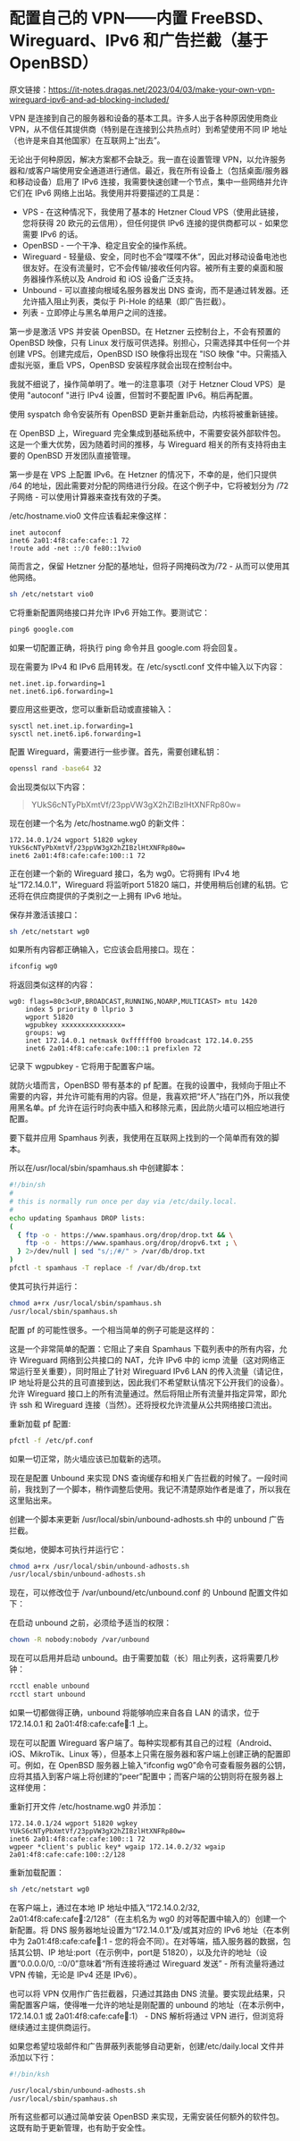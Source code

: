 # 配置自己的 VPN——内置 FreeBSD、Wireguard、IPv6 和广告拦截（基于 OpenBSD）

原文链接：<https://it-notes.dragas.net/2023/04/03/make-your-own-vpn-wireguard-ipv6-and-ad-blocking-included/>

VPN 是连接到自己的服务器和设备的基本工具。许多人出于各种原因使用商业 VPN，从不信任其提供商（特别是在连接到公共热点时）到希望使用不同 IP 地址（也许是来自其他国家）在互联网上“出去”。

无论出于何种原因，解决方案都不会缺乏。我一直在设置管理 VPN，以允许服务器和/或客户端使用安全通道进行通信。最近，我在所有设备上（包括桌面/服务器和移动设备）启用了 IPv6 连接，我需要快速创建一个节点，集中一些网络并允许它们在 IPv6 网络上出站。我使用并将要描述的工具是：

* VPS - 在这种情况下，我使用了基本的 Hetzner Cloud VPS（使用此链接，您将获得 20 欧元的云信用），但任何提供 IPv6 连接的提供商都可以 - 如果您需要 IPv6 的话。
* OpenBSD - 一个干净、稳定且安全的操作系统。
* Wireguard - 轻量级、安全，同时也不会“喋喋不休”，因此对移动设备电池也很友好。在没有流量时，它不会传输/接收任何内容。被所有主要的桌面和服务器操作系统以及 Android 和 iOS 设备广泛支持。
* Unbound - 可以直接向根域名服务器发出 DNS 查询，而不是通过转发器。还允许插入阻止列表，类似于 Pi-Hole 的结果（即广告拦截）。
* 列表 - 立即停止与黑名单用户之间的连接。

第一步是激活 VPS 并安装 OpenBSD。在 Hetzner 云控制台上，不会有预置的 OpenBSD 映像，只有 Linux 发行版可供选择。别担心，只需选择其中任何一个并创建 VPS。创建完成后，OpenBSD ISO 映像将出现在 "ISO 映像 "中。只需插入虚拟光驱，重启 VPS，OpenBSD 安装程序就会出现在控制台中。

我就不细说了，操作简单明了。唯一的注意事项（对于 Hetzner Cloud VPS）是使用 "autoconf "进行 IPv4 设置，但暂时不要配置 IPv6。稍后再配置。

使用 syspatch 命令安装所有 OpenBSD 更新并重新启动，内核将被重新链接。

在 OpenBSD 上，Wireguard 完全集成到基础系统中，不需要安装外部软件包。这是一个重大优势，因为随着时间的推移，与 Wireguard 相关的所有支持将由主要的 OpenBSD 开发团队直接管理。

第一步是在 VPS 上配置 IPv6。在 Hetzner 的情况下，不幸的是，他们只提供 /64 的地址，因此需要对分配的网络进行分段。在这个例子中，它将被划分为 /72 子网络 - 可以使用计算器来查找有效的子类。

/etc/hostname.vio0 文件应该看起来像这样：

```fallback
inet autoconf
inet6 2a01:4f8:cafe:cafe::1 72 
!route add -net ::/0 fe80::1%vio0
```

简而言之，保留 Hetzner 分配的基地址，但将子网掩码改为/72 - 从而可以使用其他网络。

```sh
sh /etc/netstart vio0
```

它将重新配置网络接口并允许 IPv6 开始工作。要测试它：

```sh
ping6 google.com
```

如果一切配置正确，将执行 ping 命令并且 google.com 将会回复。

现在需要为 IPv4 和 IPv6 启用转发。在 /etc/sysctl.conf 文件中输入以下内容：

```fallback
net.inet.ip.forwarding=1
net.inet6.ip6.forwarding=1
```

要应用这些更改，您可以重新启动或直接输入：

```fallback
sysctl net.inet.ip.forwarding=1
sysctl net.inet6.ip6.forwarding=1
```

配置 Wireguard，需要进行一些步骤。首先，需要创建私钥：

```sh
openssl rand -base64 32
```

会出现类似以下内容：

> YUkS6cNTyPbXmtVf/23ppVW3gX2hZIBzlHtXNFRp80w=

现在创建一个名为 /etc/hostname.wg0 的新文件：

```fallback
172.14.0.1/24 wgport 51820 wgkey YUkS6cNTyPbXmtVf/23ppVW3gX2hZIBzlHtXNFRp80w=
inet6 2a01:4f8:cafe:cafe:100::1 72
```

正在创建一个新的 Wireguard 接口，名为 wg0。它将拥有 IPv4 地址“172.14.0.1”，Wireguard 将监听port 51820 端口，并使用稍后创建的私钥。它还将在供应商提供的子类别之一上拥有 IPv6 地址。

保存并激活该接口：

```sh
sh /etc/netstart wg0
```

如果所有内容都正确输入，它应该会启用接口。现在：

```sh
ifconfig wg0
```

将返回类似这样的内容：

```fallback
wg0: flags=80c3<UP,BROADCAST,RUNNING,NOARP,MULTICAST> mtu 1420
	index 5 priority 0 llprio 3
	wgport 51820
	wgpubkey xxxxxxxxxxxxxxx=
	groups: wg
	inet 172.14.0.1 netmask 0xffffff00 broadcast 172.14.0.255
	inet6 2a01:4f8:cafe:cafe:100::1 prefixlen 72
```

记录下 wgpubkey - 它将用于配置客户端。

就防火墙而言，OpenBSD 带有基本的 pf 配置。在我的设置中，我倾向于阻止不需要的内容，并允许可能有用的内容。但是，我喜欢把“坏人”挡在门外，所以我使用黑名单。pf 允许在运行时向表中插入和移除元素，因此防火墙可以相应地进行配置。

要下载并应用 Spamhaus 列表，我使用在互联网上找到的一个简单而有效的脚本。

所以在/usr/local/sbin/spamhaus.sh 中创建脚本：

```bash
#!/bin/sh
#
# this is normally run once per day via /etc/daily.local.
#
echo updating Spamhaus DROP lists:
(
  { ftp -o - https://www.spamhaus.org/drop/drop.txt && \
    ftp -o - https://www.spamhaus.org/drop/dropv6.txt ; \
  } 2>/dev/null | sed "s/;/#/" > /var/db/drop.txt
)
pfctl -t spamhaus -T replace -f /var/db/drop.txt
```

使其可执行并运行：

```bash
chmod a+rx /usr/local/sbin/spamhaus.sh
/usr/local/sbin/spamhaus.sh
```

配置 pf 的可能性很多。一个相当简单的例子可能是这样的：

这是一个非常简单的配置：它阻止了来自 Spamhaus 下载列表中的所有内容，允许 Wireguard 网络到公共接口的 NAT，允许 IPv6 中的 icmp 流量（这对网络正常运行至关重要），同时阻止了针对 Wireguard IPv6 LAN 的传入流量（请记住，IP 地址将是公共的且可直接到达，因此我们不希望默认情况下公开我们的设备）。允许 Wireguard 接口上的所有流量通过。然后将阻止所有流量并指定异常，即允许 ssh 和 Wireguard 连接（当然）。还将授权允许流量从公共网络接口流出。

重新加载 pf 配置:

```sh
pfctl -f /etc/pf.conf
```

如果一切正常，防火墙应该已加载新的选项。

现在是配置 Unbound 来实现 DNS 查询缓存和相关广告拦截的时候了。一段时间前，我找到了一个脚本，稍作调整后使用。我记不清楚原始作者是谁了，所以我在这里贴出来。

创建一个脚本来更新 /usr/local/sbin/unbound-adhosts.sh 中的 unbound 广告拦截。

类似地，使脚本可执行并运行它：

```bash
chmod a+rx /usr/local/sbin/unbound-adhosts.sh
/usr/local/sbin/unbound-adhosts.sh
```

现在，可以修改位于 /var/unbound/etc/unbound.conf 的 Unbound 配置文件如下：

在启动 unbound 之前，必须给予适当的权限：

```bash
chown -R nobody:nobody /var/unbound
```

现在可以启用并启动 unbound。由于需要加载（长）阻止列表，这将需要几秒钟：

```bash
rcctl enable unbound
rcctl start unbound
```

如果一切都做得正确，unbound 将能够响应来自各自 LAN 的请求，位于 172.14.0.1 和 2a01:4f8:cafe:cafe:100::1 上。

现在可以配置 Wireguard 客户端了。每种实现都有其自己的过程（Android、iOS、MikroTik、Linux 等），但基本上只需在服务器和客户端上创建正确的配置即可。例如，在 OpenBSD 服务器上输入“ifconfig wg0”命令可查看服务器的公钥，应将其插入到客户端上将创建的“peer”配置中；而客户端的公钥则将在服务器上这样使用：

重新打开文件 /etc/hostname.wg0 并添加：

```fallback
172.14.0.1/24 wgport 51820 wgkey YUkS6cNTyPbXmtVf/23ppVW3gX2hZIBzlHtXNFRp80w=
inet6 2a01:4f8:cafe:cafe:100::1 72
wgpeer *client's public key* wgaip 172.14.0.2/32 wgaip 2a01:4f8:cafe:cafe:100::2/128
```

重新加载配置：

```sh
sh /etc/netstart wg0
```

在客户端上，通过在本地 IP 地址中插入“172.14.0.2/32, 2a01:4f8:cafe:cafe:100::2/128”（在主机名为 wg0 的对等配置中输入的）创建一个新配置。将 DNS 服务器地址设置为“172.14.0.1”及/或其对应的 IPv6 地址（在本例中为 2a01:4f8:cafe:cafe:100::1 - 您的将会不同）。在对等端，插入服务器的数据，包括其公钥、IP 地址:port（在示例中，port是 51820），以及允许的地址（设置“0.0.0.0/0, ::0/0”意味着“所有连接将通过 Wireguard 发送” - 所有流量将通过 VPN 传输，无论是 IPv4 还是 IPv6）。

也可以将 VPN 仅用作广告拦截器，只通过其路由 DNS 流量。要实现此结果，只需配置客户端，使得唯一允许的地址是刚配置的 unbound 的地址（在本示例中，172.14.0.1 或 2a01:4f8:cafe:cafe:100::1） - DNS 解析将通过 VPN 进行，但浏览将继续通过主提供商运行。

如果您希望垃圾邮件和广告屏蔽列表能够自动更新，创建/etc/daily.local 文件并添加以下行：

```bash
#!/bin/ksh

/usr/local/sbin/unbound-adhosts.sh
/usr/local/sbin/spamhaus.sh
```

所有这些都可以通过简单安装 OpenBSD 来实现，无需安装任何额外的软件包。这既有助于更新管理，也有助于安全性。
